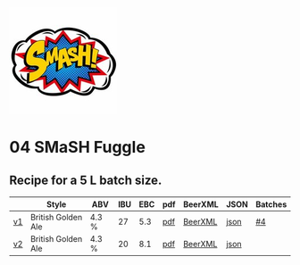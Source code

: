 ![logo](./04_SMaSH_Fuggle.jpeg)

# 04 SMaSH Fuggle

## Recipe for a 5 L batch size.

|    | Style | ABV | IBU | EBC | pdf | BeerXML | JSON | Batches |
|----|-------|-----|-----|-----|-----|---------|------|---------|
| [v1](./04_SMaSH_Fuggle_recipe.md) | British Golden Ale | 4.3 % | 27 | 5.3 | [pdf](./04_SMaSH_Fuggle.pdf) | [BeerXML](./04_SMaSH_Fuggle.xml) | [json](./04_SMaSH_Fuggle.json) | [#4](../../batches/batch_4/README.md) |
| [v2](./04_SMaSH_Fuggle_v2_recipe.md) | British Golden Ale | 4.3 % | 20 | 8.1 | [pdf](./04_SMaSH_Fuggle_v2.pdf) | [BeerXML](./04_SMaSH_Fuggle_v2.xml) | [json](./04_SMaSH_Fuggle_v2.json) | |
